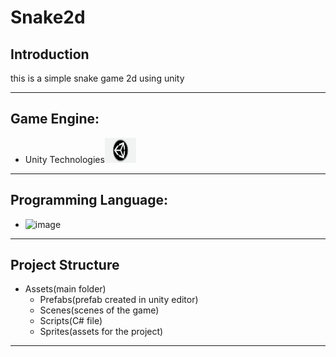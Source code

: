 # Snake2d

## Introduction

this is a simple snake game 2d using unity<br>

---
## Game Engine:
- Unity Technologies<img src="https://github.com/diegoDeveloper00/Snake2d/blob/main/unity-logo.png" height="40" width="50"> 
---

## Programming Language:
- ![image](https://img.shields.io/badge/C%23-239120?style=for-the-badge&logo=c-sharp&logoColor=white)
---
## Project Structure

- Assets(main folder)  
  - Prefabs(prefab created in unity editor)
  - Scenes(scenes of the game)
  - Scripts(C# file)
  - Sprites(assets for the project)
 ---
